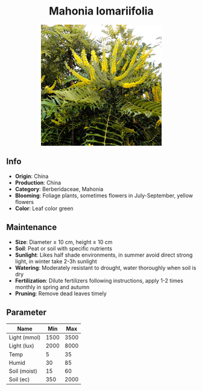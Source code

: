 <h1 align='center'>Mahonia lomariifolia</h1>
<p align="center">
    <img 
        align='center'
        width='320'
        src="../images/mahonia lomariifolia.png" 
        alt='Mahonia lomariifolia' />
</p>

## Info

 - **Origin**: China
 - **Production**: China
 - **Category**: Berberidaceae, Mahonia
 - **Blooming**: Foliage plants, sometimes flowers in July-September, yellow flowers
 - **Color**: Leaf color green

## Maintenance

 - **Size**: Diameter ≥ 10 cm, height ≥ 10 cm
 - **Soil**: Peat or soil with specific nutrients
 - **Sunlight**: Likes half shade environments, in summer avoid direct strong light, in winter take 2-3h sunlight
 - **Watering**: Moderately resistant to drought, water thoroughly when soil is dry
 - **Fertilization**: Dilute fertilizers following instructions, apply 1-2 times monthly in spring and autumn
 - **Pruning**: Remove dead leaves timely

## Parameter

| Name         | Min  | Max   |
|--------------|------|-------|
| Light (mmol) | 1500 | 3500  |
| Light (lux)  | 2000 | 8000 |
| Temp         | 5    | 35    |
| Humid        | 30   | 85    |
| Soil (moist) | 15   | 60    |
| Soil (ec)    | 350  | 2000  |